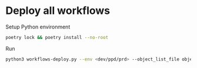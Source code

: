 # Deploy all workflows

Setup Python environment

```sh
poetry lock && poetry install --no-root
```

Run

```sh
python3 workflows-deploy.py --env <dev/ppd/prd> --object_list_file objects.csv --run_flag
```

